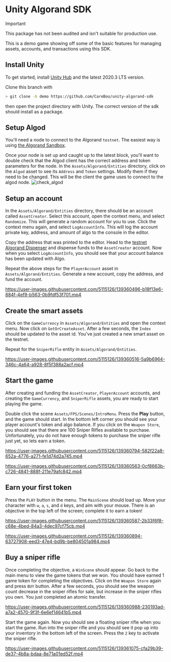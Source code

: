 # Unity Algorand SDK

> [!Important]
> This package has not been audited and isn't suitable for production use.

This is a demo game showing off some of the basic features for managing assets,
accounts, and transactions using this SDK.

## Install Unity

To get started, install [Unity Hub](https://unity3d.com/get-unity/download) and the latest 2020.3 LTS version.

Clone this branch with
```bash
> git clone -b demo https://github.com/CareBoo/unity-algorand-sdk
```
then open the project directory with Unity. The correct version of the sdk should install
as a package.

## Setup Algod

You'll need a node to connect to the Algorand `testnet`. The easiest way is using
[the Algorand Sandbox](https://github.com/algorand/sandbox).

Once your node is set up and caught up to the latest block, you'll want to double check that
the Algod client has the correct address and token parameters for the node. In the
`Assets/Algorand/Entities` directory, click on the `Algod` asset to see its `Address` and `Token`
settings. Modify them if they need to be changed. This will be the client the game uses to connect to
the algod node.
![check_algod](https://user-images.githubusercontent.com/5115126/139360476-94c2566a-9e2a-4238-b072-1c5bdb3f538a.gif)

## Setup an account

In the `Assets/Algorand/Entities` directory, there should be an account called `AssetCreator`. Select this account,
open the context menu, and select `Randomize`. This will generate a random account for you to use. Click the
context menu again, and select `LogAccountInfo`. This will log the account private key, address, and amount of algo to
the console in the editor.

Copy the address that was printed to the editor. Head to
the [testnet Algorand Dispenser](https://bank.testnet.algorand.network/)
and dispense funds to the `AssetCreator` account. Now when you select `LogAccountInfo`, you should see that your
account balance has been updated with Algo.

Repeat the above steps for the `PlayerAccount` asset in `Assets/Algorand/Entities`. Generate a new account, copy the
address, and fund the account.


https://user-images.githubusercontent.com/5115126/139360496-b18f13e6-884f-4ef9-b563-0b9fdf53f701.mp4


## Create the smart assets

Click on the `GameCurrency` in `Assets/Algorand/Entities` and open the context menu. Now click on `GetOrCreateAsset`. After a few seconds, the `Index` should be updated to the asset id. You've just created a new smart asset on the testnet.

Repeat for the `SniperRifle` entity in `Assets/Algorand/Entities`.


https://user-images.githubusercontent.com/5115126/139360516-5a9b6964-346c-4a64-a928-8f5f388a2acf.mp4


## Start the game

After creating and funding the `AssetCreator`, `PlayerAccount` accounts, and creating the `GameCurrency`, and `SniperRifle` assets, you are ready to start playing the game.

Double click the scene `Assets/FPS/Scenes/IntroMenu`. Press the **Play** button, and the game should start. In the bottom
left corner you should see your player account's token and algo balance. If you click on the `Weapon Store`, you should
see that there are 100 Sniper Rifles available to purchase. Unfortunately, you do not have enough tokens to purchase the
sniper rifle just yet, so lets earn a token.


https://user-images.githubusercontent.com/5115126/139360794-582f22a8-652a-4776-a271-fe1d74d2a745.mp4



https://user-images.githubusercontent.com/5115126/139360563-0cf8663b-c726-4841-888f-211e79afc842.mp4


## Earn your first token

Press the `PLAY` button in the menu. The `MainScene` should load up. Move your character with `w`, `a`, `s`, and `d` keys, and aim with your mouse. There is an objective in the top left of the screen; complete it to earn a token!


https://user-images.githubusercontent.com/5115126/139360587-2b33f6f8-c68e-4bed-84a3-4dec97cf75cb.mp4


https://user-images.githubusercontent.com/5115126/139360894-63727908-eed3-47e4-bd9b-be804501a984.mp4



## Buy a sniper rifle

Once completing the objective, a `WinScene` should appear. Go back to the main menu to view the game tokens that we won.
You should have earned 1 game token for completing the objectives. Click on the `Weapon Store` again and press `BUY`
button. After a few seconds, you should see the weapon count decrease in the sniper rifles for sale, but increase in the
sniper rifles you own. You just completed an atomic transfer.


https://user-images.githubusercontent.com/5115126/139360988-230193ad-a7a2-4570-9f3f-6e6ef14641b5.mp4


Start the game again. Now you should see a floating sniper rifle when you start the game. Run into the sniper rifle and you should see it pop up into your inventory in the bottom left of the screen. Press the `2` key to activate the sniper rifle.


https://user-images.githubusercontent.com/5115126/139361075-cfa29b39-de37-4b8a-bdaa-8e71a01ed52f.mp4

